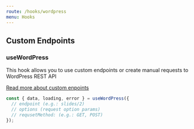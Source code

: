```yaml
---
route: /hooks/wordpress
menu: Hooks
---
```


## Custom Endpoints

### useWordPress

This hook allows you to use custom endpoints or create manual requests to WordPress REST API

[Read more about custom enpoints](https://developer.wordpress.org/rest-api/extending-the-rest-api/adding-custom-endpoints/)

```jsx
const { data, loading, error } = useWordPress({
  // endpoint (e.g.: slides/2)
  // options (request option params)
  // requsetMethod: (e.g.: GET, POST)
});
```
